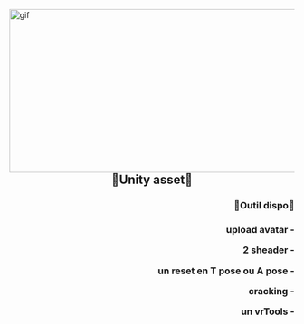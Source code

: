 
<div>
 <p><img align="left" alt="gif" src="https://c.tenor.com/pZFufk9i2w8AAAAC/purple-aesthetic.gif" width="1000" height="290" /></p>
 <br>
 </div>
 <br>
 
 <br>
 
  <br>
  
  <h2 align="center">🌸Unity asset🌸</h2>
   <div>

 
 <h3 align="right"> 🌸Outil dispo🌸 <h3>
  <p align="right"> upload avatar -<p> 
 <p align="right"> 2 sheader -<p>
   <p align="right"> un reset en T pose ou A pose -<p>
   <p align="right">cracking -<p>   <p align="right">un vrTools -<p>
 </div>
